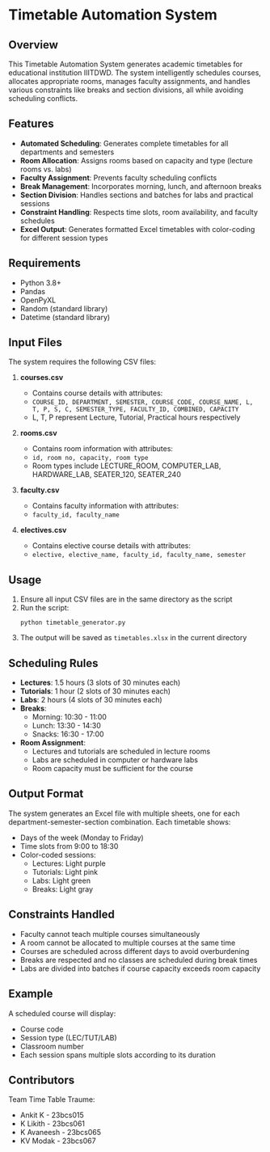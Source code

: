 # Timetable Automation System

## Overview
This Timetable Automation System generates academic timetables for educational institution IIITDWD. The system intelligently schedules courses, allocates appropriate rooms, manages faculty assignments, and handles various constraints like breaks and section divisions, all while avoiding scheduling conflicts.

## Features
- **Automated Scheduling**: Generates complete timetables for all departments and semesters
- **Room Allocation**: Assigns rooms based on capacity and type (lecture rooms vs. labs)
- **Faculty Assignment**: Prevents faculty scheduling conflicts
- **Break Management**: Incorporates morning, lunch, and afternoon breaks
- **Section Division**: Handles sections and batches for labs and practical sessions
- **Constraint Handling**: Respects time slots, room availability, and faculty schedules
- **Excel Output**: Generates formatted Excel timetables with color-coding for different session types

## Requirements
- Python 3.8+
- Pandas
- OpenPyXL
- Random (standard library)
- Datetime (standard library)

## Input Files
The system requires the following CSV files:

1. **courses.csv**
   - Contains course details with attributes:
   - `COURSE_ID, DEPARTMENT, SEMESTER, COURSE_CODE, COURSE_NAME, L, T, P, S, C, SEMESTER_TYPE, FACULTY_ID, COMBINED, CAPACITY`
   - L, T, P represent Lecture, Tutorial, Practical hours respectively

2. **rooms.csv**
   - Contains room information with attributes:
   - `id, room no, capacity, room type`
   - Room types include LECTURE_ROOM, COMPUTER_LAB, HARDWARE_LAB, SEATER_120, SEATER_240

3. **faculty.csv**
   - Contains faculty information with attributes:
   - `faculty_id, faculty_name`

4. **electives.csv**
   - Contains elective course details with attributes:
   - `elective, elective_name, faculty_id, faculty_name, semester`

## Usage

1. Ensure all input CSV files are in the same directory as the script
2. Run the script:
   ```
   python timetable_generator.py
   ```
3. The output will be saved as `timetables.xlsx` in the current directory

## Scheduling Rules

- **Lectures**: 1.5 hours (3 slots of 30 minutes each)
- **Tutorials**: 1 hour (2 slots of 30 minutes each)
- **Labs**: 2 hours (4 slots of 30 minutes each)
- **Breaks**:
  - Morning: 10:30 - 11:00
  - Lunch: 13:30 - 14:30
  - Snacks: 16:30 - 17:00
- **Room Assignment**:
  - Lectures and tutorials are scheduled in lecture rooms
  - Labs are scheduled in computer or hardware labs
  - Room capacity must be sufficient for the course

## Output Format

The system generates an Excel file with multiple sheets, one for each department-semester-section combination. Each timetable shows:

- Days of the week (Monday to Friday)
- Time slots from 9:00 to 18:30
- Color-coded sessions:
  - Lectures: Light purple
  - Tutorials: Light pink
  - Labs: Light green
  - Breaks: Light gray

## Constraints Handled

- Faculty cannot teach multiple courses simultaneously
- A room cannot be allocated to multiple courses at the same time
- Courses are scheduled across different days to avoid overburdening
- Breaks are respected and no classes are scheduled during break times
- Labs are divided into batches if course capacity exceeds room capacity

## Example
A scheduled course will display:
- Course code
- Session type (LEC/TUT/LAB)
- Classroom number
- Each session spans multiple slots according to its duration

## Contributors
Team Time Table Traume:
- Ankit K - 23bcs015
- K Likith - 23bcs061
- K Avaneesh - 23bcs065
- KV Modak - 23bcs067